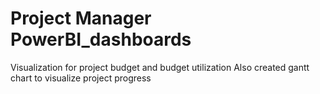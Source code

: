 # Project Manager PowerBI_dashboards
Visualization for project budget and budget utilization
Also created gantt chart to visualize project progress
